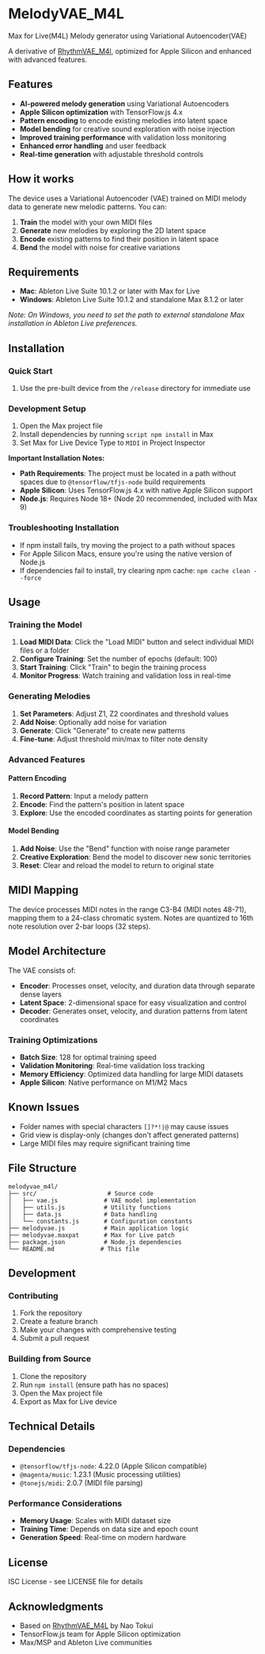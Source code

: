 # MelodyVAE_M4L
Max for Live(M4L) Melody generator using Variational Autoencoder(VAE) 

A derivative of [RhythmVAE_M4l](https://github.com/naotokui/RhythmVAE_M4L), optimized for Apple Silicon and enhanced with advanced features.

## Features
- **AI-powered melody generation** using Variational Autoencoders
- **Apple Silicon optimization** with TensorFlow.js 4.x
- **Pattern encoding** to encode existing melodies into latent space
- **Model bending** for creative sound exploration with noise injection
- **Improved training performance** with validation loss monitoring
- **Enhanced error handling** and user feedback
- **Real-time generation** with adjustable threshold controls

## How it works

The device uses a Variational Autoencoder (VAE) trained on MIDI melody data to generate new melodic patterns. You can:

1. **Train** the model with your own MIDI files
2. **Generate** new melodies by exploring the 2D latent space
3. **Encode** existing patterns to find their position in latent space
4. **Bend** the model with noise for creative variations

## Requirements
- **Mac**: Ableton Live Suite 10.1.2 or later with Max for Live
- **Windows**: Ableton Live Suite 10.1.2 and standalone Max 8.1.2 or later

*Note: On Windows, you need to set the path to external standalone Max installation in Ableton Live preferences.*

## Installation

### Quick Start
1. Use the pre-built device from the `/release` directory for immediate use

### Development Setup
1. Open the Max project file
2. Install dependencies by running `script npm install` in Max
3. Set Max for Live Device Type to `MIDI` in Project Inspector

**Important Installation Notes:**
- **Path Requirements**: The project must be located in a path without spaces due to `@tensorflow/tfjs-node` build requirements
- **Apple Silicon**: Uses TensorFlow.js 4.x with native Apple Silicon support
- **Node.js**: Requires Node 18+ (Node 20 recommended, included with Max 9)

### Troubleshooting Installation
- If npm install fails, try moving the project to a path without spaces
- For Apple Silicon Macs, ensure you're using the native version of Node.js
- If dependencies fail to install, try clearing npm cache: `npm cache clean --force`

## Usage

### Training the Model
1. **Load MIDI Data**: Click the "Load MIDI" button and select individual MIDI files or a folder
2. **Configure Training**: Set the number of epochs (default: 100)
3. **Start Training**: Click "Train" to begin the training process
4. **Monitor Progress**: Watch training and validation loss in real-time

### Generating Melodies
1. **Set Parameters**: Adjust Z1, Z2 coordinates and threshold values
2. **Add Noise**: Optionally add noise for variation
3. **Generate**: Click "Generate" to create new patterns
4. **Fine-tune**: Adjust threshold min/max to filter note density

### Advanced Features

#### Pattern Encoding
1. **Record Pattern**: Input a melody pattern 
2. **Encode**: Find the pattern's position in latent space
3. **Explore**: Use the encoded coordinates as starting points for generation

#### Model Bending
1. **Add Noise**: Use the "Bend" function with noise range parameter
2. **Creative Exploration**: Bend the model to discover new sonic territories
3. **Reset**: Clear and reload the model to return to original state

## MIDI Mapping

The device processes MIDI notes in the range C3-B4 (MIDI notes 48-71), mapping them to a 24-class chromatic system. Notes are quantized to 16th note resolution over 2-bar loops (32 steps).

## Model Architecture

The VAE consists of:
- **Encoder**: Processes onset, velocity, and duration data through separate dense layers
- **Latent Space**: 2-dimensional space for easy visualization and control
- **Decoder**: Generates onset, velocity, and duration patterns from latent coordinates

### Training Optimizations
- **Batch Size**: 128 for optimal training speed
- **Validation Monitoring**: Real-time validation loss tracking
- **Memory Efficiency**: Optimized data handling for large MIDI datasets
- **Apple Silicon**: Native performance on M1/M2 Macs

## Known Issues
- Folder names with special characters `[]?*!|@` may cause issues
- Grid view is display-only (changes don't affect generated patterns)
- Large MIDI files may require significant training time

## File Structure
```
melodyvae_m4l/
├── src/                    # Source code
│   ├── vae.js             # VAE model implementation
│   ├── utils.js           # Utility functions
│   ├── data.js            # Data handling
│   └── constants.js       # Configuration constants
├── melodyvae.js           # Main application logic
├── melodyvae.maxpat       # Max for Live patch
├── package.json           # Node.js dependencies
└── README.md             # This file
```

## Development

### Contributing
1. Fork the repository
2. Create a feature branch
3. Make your changes with comprehensive testing
4. Submit a pull request

### Building from Source
1. Clone the repository
2. Run `npm install` (ensure path has no spaces)
3. Open the Max project file
4. Export as Max for Live device

## Technical Details

### Dependencies
- `@tensorflow/tfjs-node`: 4.22.0 (Apple Silicon compatible)
- `@magenta/music`: 1.23.1 (Music processing utilities)
- `@tonejs/midi`: 2.0.7 (MIDI file parsing)

### Performance Considerations
- **Memory Usage**: Scales with MIDI dataset size
- **Training Time**: Depends on data size and epoch count
- **Generation Speed**: Real-time on modern hardware

## License
ISC License - see LICENSE file for details

## Acknowledgments
- Based on [RhythmVAE_M4L](https://github.com/naotokui/RhythmVAE_M4L) by Nao Tokui
- TensorFlow.js team for Apple Silicon optimization
- Max/MSP and Ableton Live communities
